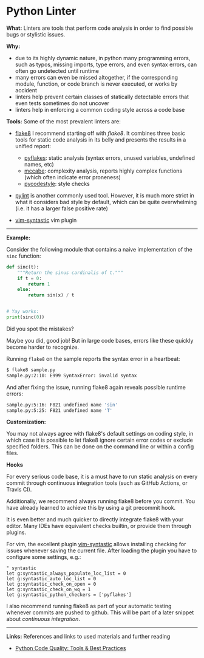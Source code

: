 # Python Linter

**What:** Linters are tools that perform code analysis in order to find
possible bugs or stylistic issues.

**Why:**

- due to its highly dynamic nature, in python many programming errors, such as
  typos, missing imports, type errors, and even syntax errors, can often go
  undetected until runtime
- many errors can even be missed altogether, if the corresponding module,
  function, or code branch is never executed, or works by accident
- linters help prevent certain classes of statically detectable errors that even
  tests sometimes do not uncover
- linters help in enforcing a common coding style across a code base


**Tools:** Some of the most prevalent linters are:


- [flake8](https://github.com/PyCQA/flake8) I recommend starting off with
  *flake8*. It combines three basic tools for static code analysis in its belly
  and presents the results in a unified report:

  - [pyflakes](https://pypi.org/project/pyflakes/): static analysis (syntax
    errors, unused variables, undefined names, etc)
  - [mccabe](https://pypi.org/project/mccabe/): complexity analysis, reports
    highly complex functions (which often indicate error proneness)
  - [pycodestyle](https://pypi.org/project/pycodestyle/): style checks

- [pylint](https://www.pylint.org/) is another commonly used tool. However,
  it is much more strict in what it considers bad style by default, which can
  be quite overwhelming (i.e. it has a larger false positive rate)

- [vim-syntastic](https://github.com/vim-syntastic/syntastic) vim plugin

---

**Example:**

Consider the following module that contains a naive implementation of the
``sinc`` function:

```python
def sinc(t):
    """Return the sinus cardinalis of t."""
    if t = 0:
        return 1
    else:
        return sin(x) / t


# Yay works:
print(sinc(0))
```

Did you spot the mistakes?

Maybe you did, good job! But in large code bases, errors like these quickly
become harder to recognize.

Running ``flake8`` on the sample reports the syntax error in a heartbeat:

```bash
$ flake8 sample.py
sample.py:2:10: E999 SyntaxError: invalid syntax
```

And after fixing the issue, running flake8 again reveals possible runtime errors:

```bash
sample.py:5:16: F821 undefined name 'sin'
sample.py:5:25: F821 undefined name 'T'
```

**Customization:**

You may not always agree with flake8's default settings on coding style, in which
case it is possible to let flake8 ignore certain error codes or exclude specified
folders. This can be done on the command line or within a config files.


**Hooks**

For every serious code base, it is a must have to run static analysis on every
commit through continuous integration tools (such as GitHub Actions, or Travis
CI).

Additionally, we recommend always running flake8 before you commit. You have
already learned to achieve this by using a git precommit hook.

It is even better and much quicker to directly integrate flake8 with your
editor. Many IDEs have equivalent checks builtin, or provide them through
plugins.

For vim, the excellent plugin
[vim-syntastic](https://github.com/vim-syntastic/syntastic) allows installing
checking for issues whenever saving the current file. After loading the plugin
you have to configure some settings, e.g.:

```vim
" syntastic
let g:syntastic_always_populate_loc_list = 0
let g:syntastic_auto_loc_list = 0
let g:syntastic_check_on_open = 0
let g:syntastic_check_on_wq = 1
let g:syntastic_python_checkers = ['pyflakes']
```

I also recommend running flake8 as part of your automatic testing whenever
commits are pushed to github. This will be part of a later snippet about
*continuous integration*.


---

**Links:** References and links to used materials and further reading

- [Python Code Quality: Tools & Best Practices](https://realpython.com/python-code-quality/)
